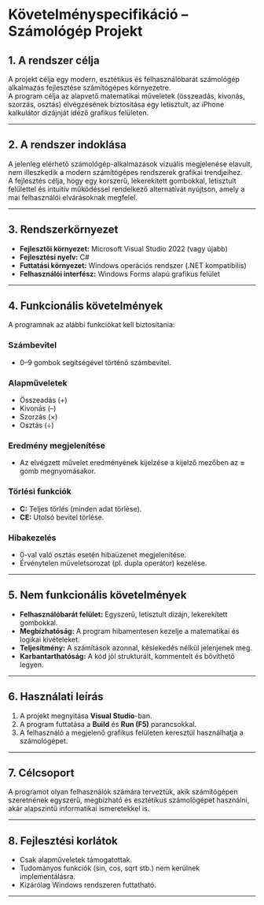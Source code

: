 ﻿# Követelményspecifikáció – Számológép Projekt

## 1. A rendszer célja
A projekt célja egy modern, esztétikus és felhasználóbarát számológép alkalmazás fejlesztése számítógépes környezetre.  
A program célja az alapvető matematikai műveletek (összeadás, kivonás, szorzás, osztás) elvégzésének biztosítása egy letisztult, az iPhone kalkulátor dizájnját idéző grafikus felületen.

---

## 2. A rendszer indoklása
A jelenleg elérhető számológép-alkalmazások vizuális megjelenése elavult, nem illeszkedik a modern számítógépes rendszerek grafikai trendjeihez.  
A fejlesztés célja, hogy egy korszerű, lekerekített gombokkal, letisztult felülettel és intuitív működéssel rendelkező alternatívát nyújtson, amely a mai felhasználói elvárásoknak megfelel.

---

## 3. Rendszerkörnyezet
- **Fejlesztői környezet:** Microsoft Visual Studio 2022 (vagy újabb)  
- **Fejlesztési nyelv:** C#  
- **Futtatási környezet:** Windows operációs rendszer (.NET kompatibilis)  
- **Felhasználói interfész:** Windows Forms alapú grafikus felület

---

## 4. Funkcionális követelmények
A programnak az alábbi funkciókat kell biztosítania:

### Számbevitel
- 0–9 gombok segítségével történő számbevitel.

### Alapműveletek
- Összeadás (+)  
- Kivonás (–)  
- Szorzás (×)  
- Osztás (÷)

### Eredmény megjelenítése
- Az elvégzett művelet eredményének kijelzése a kijelző mezőben az **=** gomb megnyomásakor.

### Törlési funkciók
- **C:** Teljes törlés (minden adat törlése).  
- **CE:** Utolsó bevitel törlése.

### Hibakezelés
- 0-val való osztás esetén hibaüzenet megjelenítése.  
- Érvénytelen műveletsorozat (pl. dupla operátor) kezelése.

---

## 5. Nem funkcionális követelmények
- **Felhasználóbarát felület:** Egyszerű, letisztult dizájn, lekerekített gombokkal.  
- **Megbízhatóság:** A program hibamentesen kezelje a matematikai és logikai kivételeket.  
- **Teljesítmény:** A számítások azonnal, késlekedés nélkül jelenjenek meg.  
- **Karbantarthatóság:** A kód jól strukturált, kommentelt és bővíthető legyen.

---

## 6. Használati leírás
1. A projekt megnyitása **Visual Studio**-ban.  
2. A program futtatása a **Build** és **Run (F5)** parancsokkal.  
3. A felhasználó a megjelenő grafikus felületen keresztül használhatja a számológépet.

---

## 7. Célcsoport
A programot olyan felhasználók számára terveztük, akik számítógépen szeretnének egyszerű, megbízható és esztétikus számológépet használni, akár alapszintű informatikai ismeretekkel is.

---

## 8. Fejlesztési korlátok
- Csak alapműveletek támogatottak.  
- Tudományos funkciók (sin, cos, sqrt stb.) nem kerülnek implementálásra.  
- Kizárólag Windows rendszeren futtatható.

---
